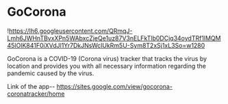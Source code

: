 # GoCorona
!https://lh6.googleusercontent.com/QRmqJ-Lmh6JWHnTBvxXPn5WAbxcZjeQe1uz87V3nELFkTlb0DCjq34oydTRf1lMQM45IOlK841F0iXVdJl1Yr7DkJNsWclUkRm5U-Sym8T2xSj1xL3So=w1280


GoCorona is a COVID-19 (Corona virus) tracker that tracks the virus by location and provides you with all necessary information regarding the pandemic caused by the virus.

Link of the app-- https://sites.google.com/view/gocorona-coronatracker/home



